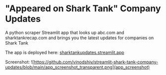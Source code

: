 # "Appeared on Shark Tank" Company Updates

A python scraper Streamlit app that looks up abc.com and sharktankrecap.com and brings you the latest updates for companies on Shark Tank

The app is deployed here: [sharktankupdates.streamlit.app](https://sharktankupdates.streamlit.app/)

Screenshot: 
![https://github.com/vinodshiv/streamlit-shark-tank-company-updates/blob/main/app_screenshot_transparent.png](app_screenshot)
